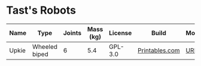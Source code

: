 # Tast's Robots

| Name | Type | Joints | Mass (kg) | License | Build | Model | Software |
|------|------|--------|-----------|---------|-------|-------|----------|
| Upkie | Wheeled biped | 6 | 5.4 | GPL-3.0 | [Printables.com](https://www.prusaprinters.org/prints/127831-upkie-wheeled-biped-robot) | [URDF](https://github.com/tasts-robots/upkie_description) | [GitHub](https://github.com/tasts-robots) |
